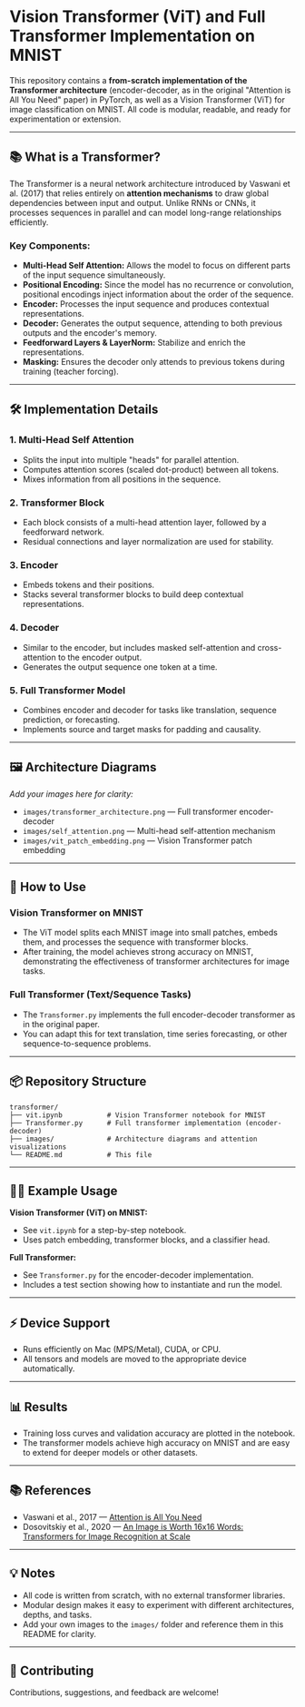 # Vision Transformer (ViT) and Full Transformer Implementation on MNIST

This repository contains a **from-scratch implementation of the Transformer architecture** (encoder-decoder, as in the original "Attention is All You Need" paper) in PyTorch, as well as a Vision Transformer (ViT) for image classification on MNIST. All code is modular, readable, and ready for experimentation or extension.

---

## 📚 What is a Transformer?

The Transformer is a neural network architecture introduced by Vaswani et al. (2017) that relies entirely on **attention mechanisms** to draw global dependencies between input and output. Unlike RNNs or CNNs, it processes sequences in parallel and can model long-range relationships efficiently.

### **Key Components:**

- **Multi-Head Self Attention:** Allows the model to focus on different parts of the input sequence simultaneously.
- **Positional Encoding:** Since the model has no recurrence or convolution, positional encodings inject information about the order of the sequence.
- **Encoder:** Processes the input sequence and produces contextual representations.
- **Decoder:** Generates the output sequence, attending to both previous outputs and the encoder's memory.
- **Feedforward Layers & LayerNorm:** Stabilize and enrich the representations.
- **Masking:** Ensures the decoder only attends to previous tokens during training (teacher forcing).

---

## 🛠️ Implementation Details

### **1. Multi-Head Self Attention**

- Splits the input into multiple "heads" for parallel attention.
- Computes attention scores (scaled dot-product) between all tokens.
- Mixes information from all positions in the sequence.

### **2. Transformer Block**

- Each block consists of a multi-head attention layer, followed by a feedforward network.
- Residual connections and layer normalization are used for stability.

### **3. Encoder**

- Embeds tokens and their positions.
- Stacks several transformer blocks to build deep contextual representations.

### **4. Decoder**

- Similar to the encoder, but includes masked self-attention and cross-attention to the encoder output.
- Generates the output sequence one token at a time.

### **5. Full Transformer Model**

- Combines encoder and decoder for tasks like translation, sequence prediction, or forecasting.
- Implements source and target masks for padding and causality.

---

## 🖼️ Architecture Diagrams

_Add your images here for clarity:_

- `images/transformer_architecture.png` — Full transformer encoder-decoder
- `images/self_attention.png` — Multi-head self-attention mechanism
- `images/vit_patch_embedding.png` — Vision Transformer patch embedding

---

## 🚀 How to Use

### **Vision Transformer on MNIST**

- The ViT model splits each MNIST image into small patches, embeds them, and processes the sequence with transformer blocks.
- After training, the model achieves strong accuracy on MNIST, demonstrating the effectiveness of transformer architectures for image tasks.

### **Full Transformer (Text/Sequence Tasks)**

- The `Transformer.py` implements the full encoder-decoder transformer as in the original paper.
- You can adapt this for text translation, time series forecasting, or other sequence-to-sequence problems.

---

## 📦 Repository Structure

```
transformer/
├── vit.ipynb           # Vision Transformer notebook for MNIST
├── Transformer.py      # Full transformer implementation (encoder-decoder)
├── images/             # Architecture diagrams and attention visualizations
└── README.md           # This file
```

---

## 🧑‍💻 Example Usage

**Vision Transformer (ViT) on MNIST:**

- See `vit.ipynb` for a step-by-step notebook.
- Uses patch embedding, transformer blocks, and a classifier head.

**Full Transformer:**

- See `Transformer.py` for the encoder-decoder implementation.
- Includes a test section showing how to instantiate and run the model.

---

## ⚡ Device Support

- Runs efficiently on Mac (MPS/Metal), CUDA, or CPU.
- All tensors and models are moved to the appropriate device automatically.

---

## 📊 Results

- Training loss curves and validation accuracy are plotted in the notebook.
- The transformer models achieve high accuracy on MNIST and are easy to extend for deeper models or other datasets.

---

## 📚 References

- Vaswani et al., 2017 — [Attention is All You Need](https://arxiv.org/abs/1706.03762)
- Dosovitskiy et al., 2020 — [An Image is Worth 16x16 Words: Transformers for Image Recognition at Scale](https://arxiv.org/abs/2010.11929)

---

## 💡 Notes

- All code is written from scratch, with no external transformer libraries.
- Modular design makes it easy to experiment with different architectures, depths, and tasks.
- Add your own images to the `images/` folder and reference them in this README for clarity.

---

## 🙌 Contributing

Contributions, suggestions, and feedback are welcome!
